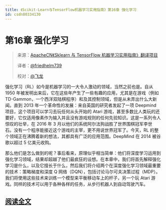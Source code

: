 ```yaml
---
title: 《Scikit-Learn与TensorFlow机器学习实用指南》第16章 强化学习
id: csdn80334130
---
```


# 第16章 强化学习

> 来源：[ApacheCN《Sklearn 与 TensorFlow 机器学习实用指南》翻译项目](https://github.com/apachecn/hands_on_Ml_with_Sklearn_and_TF)
> 
> 译者：[@friedhelm739](https://github.com/friedhelm739)
> 
> 校对：[@飞龙](https://github.com/wizardforcel)

强化学习（RL）如今是机器学习的一大令人激动的领域，当然之前也是。自从 1950 年被发明出来后，它在这些年产生了一些有趣的应用，尤其是在游戏（例如 TD-Gammon，一个西洋双陆棋程序）和及其控制领域，但是从未弄出什么大新闻。直到 2013 年一个革命性的发展：来自英国的研究者发起了一项 Deepmind 项目，这个项目可以学习去玩任何从头开始的 Atari 游戏，甚至多数比人类玩的还要好，它仅适用像素作为输入并且没有游戏规则的任何先验知识。这是一系列令人惊叹的壮举，在 2016 年 3 月以他们的系统阿尔法狗战胜了世界围棋冠军李世石。没有一个程序能接近这个游戏的主宰，更不用说世界冠军了。今天，RL 的整个领域正在沸腾着新的想法，其都具有广泛的应用范围。DeepMind 在 2014 被谷歌以超过 5 亿美元收购。

那么他们是怎么做到的呢？事后看来，原理似乎相当简单：他们将深度学习运用到强化学习领域，结果却超越了他们最疯狂的设想。在本章中，我们将首先解释强化学习是什么，以及它擅长于什么，然后我们将介绍两个在深度强化学习领域最重要的技术：策略梯度和深度 Q 网络（DQN），包括讨论马尔可夫决策过程（MDP）。我们将使用这些技术来训练一个模型来平衡移动车上的杆子，另一个玩 Atari 游戏。同样的技术可以用于各种各样的任务，从步行机器人到自动驾驶汽车。

## [阅读全文](https://github.com/apachecn/hands-on-ml-zh/blob/master/docs/16.%E5%BC%BA%E5%8C%96%E5%AD%A6%E4%B9%A0.md)